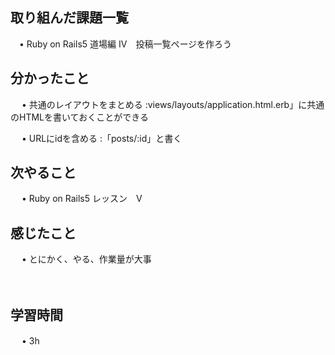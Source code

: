 ## 取り組んだ課題一覧
    
 　• Ruby on Rails5 道場編 IV　投稿一覧ページを作ろう

## 分かったこと
　 • 共通のレイアウトをまとめる :views/layouts/application.html.erb」に共通のHTMLを書いておくことができる

　 • URLにidを含める :「posts/:id」と書く

## 次やること　

　 • Ruby on Rails5 レッスン　Ⅴ


## 感じたこと

     
　 • とにかく、やる、作業量が大事
　　

　


## 学習時間
　 • 3h
